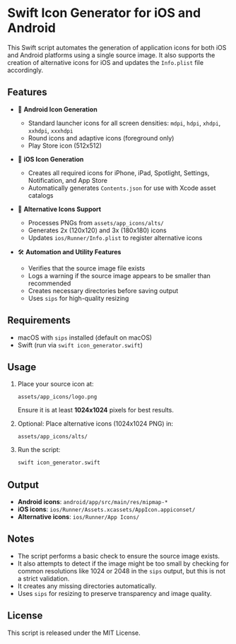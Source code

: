 
# Swift Icon Generator for iOS and Android

This Swift script automates the generation of application icons for both iOS and Android platforms using a single source image. It also supports the creation of alternative icons for iOS and updates the `Info.plist` file accordingly.

## Features

* 📱 **Android Icon Generation**

  * Standard launcher icons for all screen densities: `mdpi`, `hdpi`, `xhdpi`, `xxhdpi`, `xxxhdpi`
  * Round icons and adaptive icons (foreground only)
  * Play Store icon (512x512)

* 🍏 **iOS Icon Generation**

  * Creates all required icons for iPhone, iPad, Spotlight, Settings, Notification, and App Store
  * Automatically generates `Contents.json` for use with Xcode asset catalogs

* 🎨 **Alternative Icons Support**

  * Processes PNGs from `assets/app_icons/alts/`
  * Generates 2x (120x120) and 3x (180x180) icons
  * Updates `ios/Runner/Info.plist` to register alternative icons

* 🛠 **Automation and Utility Features**

  * Verifies that the source image file exists
  * Logs a warning if the source image appears to be smaller than recommended
  * Creates necessary directories before saving output
  * Uses `sips` for high-quality resizing

## Requirements

* macOS with `sips` installed (default on macOS)
* Swift (run via `swift icon_generator.swift`)

## Usage

1. Place your source icon at:

   ```
   assets/app_icons/logo.png
   ```

   Ensure it is at least **1024x1024** pixels for best results.

2. Optional: Place alternative icons (1024x1024 PNG) in:

   ```
   assets/app_icons/alts/
   ```

3. Run the script:

   ```bash
   swift icon_generator.swift
   ```

## Output

* **Android icons**: `android/app/src/main/res/mipmap-*`
* **iOS icons**: `ios/Runner/Assets.xcassets/AppIcon.appiconset/`
* **Alternative icons**: `ios/Runner/App Icons/`

## Notes

* The script performs a basic check to ensure the source image exists.
* It also attempts to detect if the image might be too small by checking for common resolutions like 1024 or 2048 in the `sips` output, but this is not a strict validation.
* It creates any missing directories automatically.
* Uses `sips` for resizing to preserve transparency and image quality.

## License

This script is released under the MIT License.
